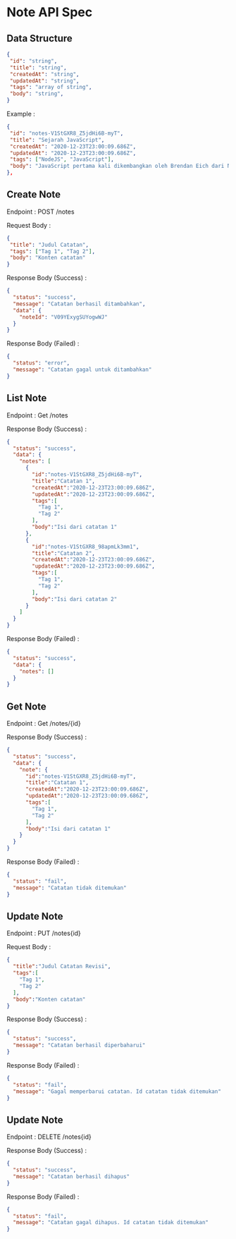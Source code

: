 # Note API Spec

## Data Structure

```json
{
 "id": "string",
 "title": "string",
 "createdAt": "string",
 "updatedAt": "string",
 "tags": "array of string",
 "body": "string",
}
```
Example : 

```json
{
 "id": "notes-V1StGXR8_Z5jdHi6B-myT",
 "title": "Sejarah JavaScript",
 "createdAt": "2020-12-23T23:00:09.686Z",
 "updatedAt": "2020-12-23T23:00:09.686Z",
 "tags": ["NodeJS", "JavaScript"],
 "body": "JavaScript pertama kali dikembangkan oleh Brendan Eich dari Netscape di bawah nama Mocha, yang nantinya namanya diganti menjadi LiveScript, dan akhirnya menjadi JavaScript. Navigator sebelumnya telah mendukung Java untuk lebih bisa dimanfaatkan para pemrogram yang non-Java.",
},
```
## Create Note

Endpoint : POST /notes

Request Body :

```json
{
 "title": "Judul Catatan",
 "tags": ["Tag 1", "Tag 2"],
 "body": "Konten catatan"
}
```

Response Body (Success) :

```json
{
  "status": "success",
  "message": "Catatan berhasil ditambahkan",
  "data": {
    "noteId": "V09YExygSUYogwWJ"
  }
}
```

Response Body (Failed) : 
```json
{
  "status": "error",
  "message": "Catatan gagal untuk ditambahkan"
}
```

## List Note

Endpoint : Get /notes

Response Body (Success) :

```json
{
  "status": "success",
  "data": {
    "notes": [
      {
        "id":"notes-V1StGXR8_Z5jdHi6B-myT",
        "title":"Catatan 1",
        "createdAt":"2020-12-23T23:00:09.686Z",
        "updatedAt":"2020-12-23T23:00:09.686Z",
        "tags":[
          "Tag 1",
          "Tag 2"
        ],
        "body":"Isi dari catatan 1"
      },
      {
        "id":"notes-V1StGXR8_98apmLk3mm1",
        "title":"Catatan 2",
        "createdAt":"2020-12-23T23:00:09.686Z",
        "updatedAt":"2020-12-23T23:00:09.686Z",
        "tags":[
          "Tag 1",
          "Tag 2"
        ],
        "body":"Isi dari catatan 2"
      }
    ]
  }
}
```

Response Body (Failed) : 
```json
{
  "status": "success",
  "data": {
    "notes": []
  }
}
```

## Get Note

Endpoint : Get /notes/{id}


Response Body (Success) :

```json
{
  "status": "success",
  "data": {
    "note": {
      "id":"notes-V1StGXR8_Z5jdHi6B-myT",
      "title":"Catatan 1",
      "createdAt":"2020-12-23T23:00:09.686Z",
      "updatedAt":"2020-12-23T23:00:09.686Z",
      "tags":[
        "Tag 1",
        "Tag 2"
      ],
      "body":"Isi dari catatan 1"
    }
  }
}
```

Response Body (Failed) : 
```json
{
  "status": "fail",
  "message": "Catatan tidak ditemukan"
}
```

## Update Note

Endpoint : PUT /notes{id}

Request Body :

```json
{
  "title":"Judul Catatan Revisi",
  "tags":[
    "Tag 1",
    "Tag 2"
  ],
  "body":"Konten catatan"
}
```

Response Body (Success) :

```json
{
  "status": "success",
  "message": "Catatan berhasil diperbaharui"
}
```

Response Body (Failed) : 
```json
{
  "status": "fail",
  "message": "Gagal memperbarui catatan. Id catatan tidak ditemukan"
}
```

## Update Note

Endpoint : DELETE /notes{id}

Response Body (Success) :

```json
{
  "status": "success",
  "message": "Catatan berhasil dihapus"
}
```

Response Body (Failed) : 
```json
{
  "status": "fail",
  "message": "Catatan gagal dihapus. Id catatan tidak ditemukan"
}
```
